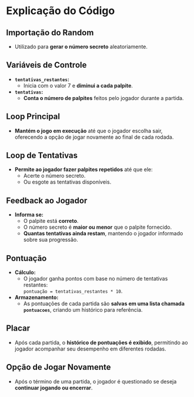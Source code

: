 # Explicação do Código

## Importação do Random
- Utilizado para **gerar o número secreto** aleatoriamente.

## Variáveis de Controle
- **`tentativas_restantes`:**
  - Inicia com o valor 7 e **diminui a cada palpite**.
- **`tentativas`:**
  - **Conta o número de palpites** feitos pelo jogador durante a partida.

## Loop Principal
- **Mantém o jogo em execução** até que o jogador escolha sair, oferecendo a opção de jogar novamente ao final de cada rodada.

## Loop de Tentativas
- **Permite ao jogador fazer palpites repetidos** até que ele:
  - Acerte o número secreto.
  - Ou esgote as tentativas disponíveis.

## Feedback ao Jogador
- **Informa se:**
  - O palpite está **correto**.
  - O número secreto é **maior ou menor** que o palpite fornecido.
  - **Quantas tentativas ainda restam**, mantendo o jogador informado sobre sua progressão.

## Pontuação
- **Cálculo:**  
  - O jogador ganha pontos com base no número de tentativas restantes:  
    `pontuação = tentativas_restantes * 10`.
- **Armazenamento:**  
  - As pontuações de cada partida são **salvas em uma lista chamada `pontuacoes`**, criando um histórico para referência.

## Placar
- Após cada partida, o **histórico de pontuações é exibido**, permitindo ao jogador acompanhar seu desempenho em diferentes rodadas.

## Opção de Jogar Novamente
- Após o término de uma partida, o jogador é questionado se deseja **continuar jogando ou encerrar**.
